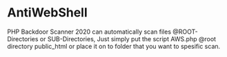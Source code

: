 # AntiWebShell
PHP Backdoor Scanner 2020 can automatically scan files @ROOT-Directories or SUB-Directories, 
Just simply put the script AWS.php @root directory public_html or place it on to folder that you want to spesific scan.
